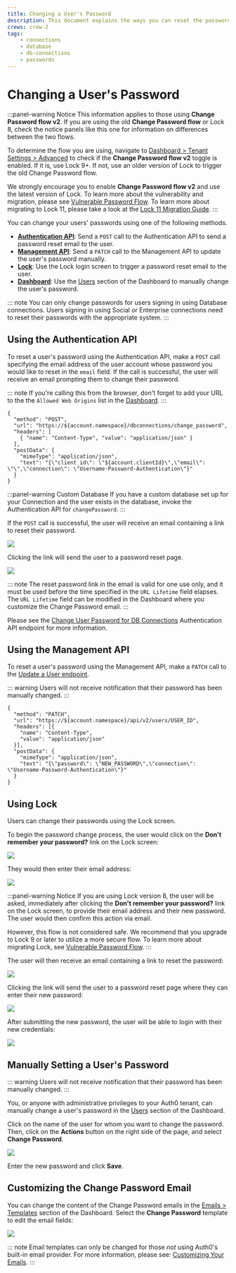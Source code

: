```yaml
---
title: Changing a User's Password
description: This document explains the ways you can reset the passwords for users of your Auth0 applications.
crews: crew-2
tags:
    - connections
    - database
    - db-connections
    - passwords
---
```

# Changing a User's Password

:::panel-warning Notice
This information applies to those using **Change Password flow v2**. If you are using the old **Change Password flow** or Lock 8, check the notice panels like this one for information on differences between the two flows.

To determine the flow you are using, navigate to [Dashboard > Tenant Settings > Advanced](${manage_url}/#/tenant/advanced) to check if the **Change Password flow v2** toggle is enabled. If it is, use Lock 9+. If not, use an older version of Lock to trigger the old Change Password flow.

We strongly encourage you to enable **Change Password flow v2** and use the latest version of Lock. To learn more about the vulnerability and migration, please see [Vulnerable Password Flow](/migrations/past-migrations#vulnerable-password-flow). To learn more about migrating to Lock 11, please take a look at the [Lock 11 Migration Guide](/libraries/lock/v11/migration-guide).
:::

You can change your users' passwords using one of the following methods.

+ [**Authentication API**](#using-the-authentication-api): Send a `POST` call to the Authentication API to send a password reset email to the user.
+ [**Management API**](#using-the-management-api): Send a `PATCH` call to the Management API to update the user's password manually.
+ [**Lock**](#using-lock): Use the Lock login screen to trigger a password reset email to the user.
+ [**Dashboard**](#manually-setting-a-user-s-password): Use the [Users](${manage_url}/#/users) section of the Dashboard to manually change the user's password.

::: note
You can only change passwords for users signing in using Database connections. Users signing in using Social or Enterprise connections need to reset their passwords with the appropriate system.
:::

## Using the Authentication API

To reset a user's password using the Authentication API, make a `POST` call specifying the email address of the user account whose password you would like to reset in the `email` field. If the call is successful, the user will receive an email prompting them to change their password.

::: note
If you're calling this from the browser, don't forget to add your URL to the the `Allowed Web Origins` list in the [Dashboard](${manage_url}/#/applications/${account.clientId}/settings).
:::

```har
{
  "method": "POST",
  "url": "https://${account.namespace}/dbconnections/change_password",
  "headers": [
    { "name": "Content-Type", "value": "application/json" }
  ],
  "postData": {
    "mimeType": "application/json",
    "text": "{\"client_id\": \"${account.clientId}\",\"email\": \"\",\"connection\": \"Username-Password-Authentication\"}"
  }
}
```

:::panel-warning Custom Database
If you have a custom database set up for your Connection and the user exists in the database, invoke the Authentication API for `changePassword`.
:::

If the `POST` call is successful, the user will receive an email containing a link to reset their password.

![](/media/articles/connections/database/reset-password-email.png)

Clicking the link will send the user to a password reset page.

![](/media/articles/connections/database/reset-password.png)

::: note
The reset password link in the email is valid for one use only, and it must be used before the time specified in the `URL Lifetime` field elapses. The `URL Lifetime` field can be modified in the Dashboard where you customize the Change Password email.
:::

Please see the [Change User Password for DB Connections](/api/authentication/reference#change-password) Authentication API endpoint for more information.

## Using the Management API

To reset a user's password using the Management API, make a `PATCH` call to the [Update a User endpoint](/api/management/v2#!/Users/patch_users_by_id).

::: warning
Users will not receive notification that their password has been manually changed.
:::

```har
{
  "method": "PATCH",
  "url": "https://${account.namespace}/api/v2/users/USER_ID",
  "headers": [{
    "name": "Content-Type",
    "value": "application/json"
  }],
  "postData": {
    "mimeType": "application/json",
    "text": "{\"password\": \"NEW_PASSWORD\",\"connection\": \"Username-Password-Authentication\"}"
  }
}
```

## Using Lock

Users can change their passwords using the Lock screen.

To begin the password change process, the user would click on the **Don't remember your password?** link on the Lock screen:

![](/media/articles/connections/database/lock_v9/lock_login_page.png)

They would then enter their email address:

![](/media/articles/connections/database/lock_v9/lock_request_reset.png)

:::panel-warning Notice
If you are using Lock version 8, the user will be asked, immediately after clicking the **Don't remember your password?** link on the Lock screen, to provide their email address and their new password. The user would then confirm this action via email.

However, this flow is not considered safe. We recommend that you upgrade to Lock 9 or later to utilize a more secure flow. To learn more about migrating Lock, see [Vulnerable Password Flow](/migrations/past-migrations#vulnerable-password-flow).
:::

The user will then receive an email containing a link to reset the password:

![](/media/articles/connections/database/lock_v9/lock_reset_pass_email.png)

Clicking the link will send the user to a password reset page where they can enter their new password:

![](/media/articles/connections/database/lock_v9/lock_set_new_pass.png)

After submitting the new password, the user will be able to login with their new credentials:

![](/media/articles/connections/database/lock_v9/lock_pass_changed.png)

## Manually Setting a User's Password

::: warning
Users will not receive notification that their password has been manually changed.
:::

You, or anyone with administrative privileges to your Auth0 tenant, can manually change a user's password in the [Users](${manage_url}/#/users) section of the Dashboard.

Click on the name of the user for whom you want to change the password. Then, click on the **Actions** button on the right side of the page, and select **Change Password**.

![](/media/articles/connections/database/manual-password-change.png)

Enter the new password and click **Save**.


## Customizing the Change Password Email

You can change the content of the Change Password emails in the  [Emails > Templates](${manage_url}/#/emails) section of the Dashboard. Select the **Change Password** template to edit the email fields:

![](/media/articles/connections/database/change-password-email.png)

::: note
Email templates can only be changed for those *not* using Auth0's built-in email provider. For more information, please see: [Customizing Your Emails](/email/templates).
:::
